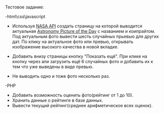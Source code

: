 Тестовое задание:

-html\css\javascript
* Используя [NASA API](https://api.nasa.gov/) создать страницу на которой выводится актуальная [Astronomy Picture of the Day](https://apod.nasa.gov) с названием и коипрайтом. Под актуальным фото вывести шесть случайных прьевью для других дат. По клику на актуальное фото или превью, открывать изображение высокого качества в новой вкладке.

* Добавить внизу страницы кнопку "Показать ещё". При клике на кнопку через апи загрузить ещё 6 случайных фото и добавить их к тем что уже выведены в виде превью.

* Не выводить одно и тоже фото несколько раз.

-PHP
* Добавить возможность оценить фото(рейтинг от 1 до 10).
* Хранить данные о рейтинге в базе данных.
* Вывести текущий рейтинг(среднее арифметическое всех оценок).

